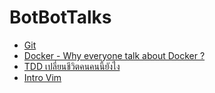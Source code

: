 # BotBotTalks

- [Git](http://ibotdotout.github.io/talks/git-fj)
- [Docker - Why everyone talk about Docker ?](http://ibotdotout.github.io/talks/docker-psu/)
- [TDD เปลี่ยนชีวิตคนคนนี้ยังไง](http://ibotdotout.github.io/talks/barcampsk4/)
- [Intro Vim](http://ibotdotout.github.io/talks/pumbaa-codefest-2014)

